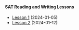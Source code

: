 #### SAT Reading and Writing Lessons

- [Lesson 1](https://github.com/pangmi/SAT/tree/main/Lesson%20001) (2024-01-05)
- [Lesson 2](https://github.com/pangmi/SAT/tree/main/Lesson%20002) (2024-01-12)
